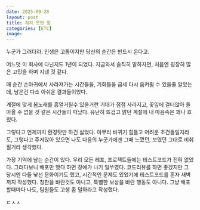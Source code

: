 ```yaml
---
date: 2025-09-28
layout: post
title: 하지 못한 말
categories: [ETC]
image: 
---
```


누군가 그러더라. 인생은 고통이지만 당신의 순간은 반드시 온다고. 

어느덧 이 회사에 다닌지도 1년이 되었다. 
지금와서 솔직히 말하자면, 처음엔 굉장히 많은 고민을 하며 지낸 것 같다.

매 순간 손아귀에서 사라져가는 시간들을, 기회들을 금세 다시 움켜쥘 수 있을줄 알았는데,
남은건 다소 아쉬운 결과들이었다.

계절에 맞게 봄노래를 흥얼거릴수 있을거란 기대가 점점 사라지고, 
꽃잎에 걸터앉아 돌아올 수 없을 것 같은 시간들이 떠났다. 
유난히 뜨겁고 맑던 계절에 내 마음속은 꽤나 흐렸다.

그렇다고 언제까지 환경탓만 하긴 싫었다.
아무리 바뀌기 힘들고 어려운 조건들일지라도, 그렇다고 주저앉아 있으면 나도 다음의 누군가에겐 그때 느꼈던, 보였던 그대로 비춰질거라 생각했다.

가장 기억에 남는 순간이 있다. 우리 모든 레포, 프로젝트들에는 테스트코드가 전혀 없었다. 그러다보니 배포만 했다 하면 장애가 나기 일쑤였다. 코드리뷰를 하면 좋겠지만 그 당시엔 다들 낯선 문화이기도 했고, 시간적인 문제도 있었기에 테스트코드를 혼자 새벽까지 작성했다. 칭찬을 바란것도 아니고, 특별한 보상을 바란 행동도 아니다. 그냥 배포할때마다 나도, 팀원들도 고생 좀 덜하라고 작성했다.

ㄷㅅㅅ

